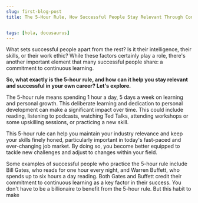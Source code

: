 ```yaml
---
slug: first-blog-post
title: The 5-Hour Rule, How Successful People Stay Relevant Through Continuous Learning


tags: [hola, docusaurus]
---
```


What sets successful people apart from the rest? Is it their intelligence, their skills, or their work ethic? While these factors certainly play a role, there's another important element that many successful people share: a commitment to continuous learning.

**So, what exactly is the 5-hour rule, and how can it help you stay relevant and successful in your own career? Let's explore.**

The 5-hour rule means spending 1 hour a day, 5 days a week on learning and personal growth. This deliberate learning and dedication to personal development can make a significant impact over time. This could include reading, listening to podcasts, watching Ted Talks, attending workshops or some upskilling sessions, or practicing a new skill.

This 5-hour rule can help you maintain your industry relevance and keep your skills finely honed, particularly important in today's fast-paced and ever-changing job market. By doing so, you become better equipped to tackle new challenges and adjust to changes within your field.

Some examples of successful people who practice the 5-hour rule include Bill Gates, who reads for one hour every night, and Warren Buffett, who spends up to six hours a day reading. Both Gates and Buffett credit their commitment to continuous learning as a key factor in their success. You don't have to be a billionaire to benefit from the 5-hour rule. But this habit to make